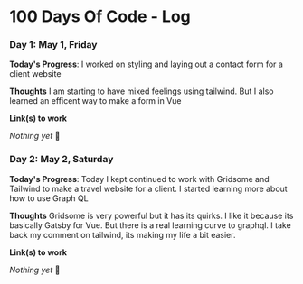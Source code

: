 # 100 Days Of Code - Log

### Day 1: May 1, Friday

**Today's Progress**:  I worked on styling and laying out a contact form for a client website 

**Thoughts** I am starting to have mixed feelings using tailwind. But I also learned an efficent way to make a form in Vue

**Link(s) to work**

*Nothing yet* 🙂

### Day 2: May 2, Saturday

**Today's Progress**:  Today I kept continued to work with Gridsome and Tailwind to make a travel website for a client. I started learning more about how to use Graph QL

**Thoughts** Gridsome is very powerful but it has its quirks. I like it because its basically Gatsby for Vue. But there is a real learning curve to graphql. I take back my comment on tailwind, its making my life a bit easier.


**Link(s) to work**

*Nothing yet* 🙂